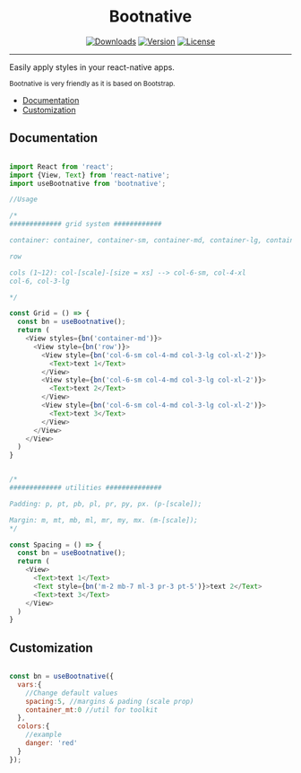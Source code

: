 <h1 align="center">Bootnative</h1>

<!-- <p align="center"><a href="https://vuejs.org" target="_blank" rel="noopener noreferrer"><img width="100" src="https://vuejs.org/images/logo.png" alt="Vue logo"></a></p> -->

<p align="center">
  <a href="https://npmcharts.com/compare/bootnative?minimal=true"><img src="https://img.shields.io/npm/dm/bootnative.svg?sanitize=true" alt="Downloads"></a>
  <a href="https://www.npmjs.com/package/bootnative"><img src="https://img.shields.io/npm/v/bootnative.svg?sanitize=true" alt="Version"></a>
  <a href="https://www.npmjs.com/package/bootnative"><img src="https://img.shields.io/npm/l/bootnative.svg?sanitize=true" alt="License"></a>
</p>
<hr/>

<p>Easily apply styles in your react-native apps.</p>

<p>
<small>Bootnative is very friendly as it is based on Bootstrap.</small>
</p>

<ul>
  <li><a href="#documentation">Documentation</a></li>
  <li><a href="#customization">Customization</a></li>
</ul>

<h2 id="documentation">Documentation</h2>

``` javascript

import React from 'react';
import {View, Text} from 'react-native';
import useBootnative from 'bootnative';

//Usage

/*
############# grid system ############

container: container, container-sm, container-md, container-lg, container-fluid

row

cols (1~12): col-[scale]-[size = xs] --> col-6-sm, col-4-xl
col-6, col-3-lg

*/

const Grid = () => {
  const bn = useBootnative();
  return (
    <View styles={bn('container-md')}>
      <View style={bn('row')}>
        <View style={bn('col-6-sm col-4-md col-3-lg col-xl-2')}>
          <Text>text 1</Text>
        </View>
        <View style={bn('col-6-sm col-4-md col-3-lg col-xl-2')}>
          <Text>text 2</Text>
        </View>
        <View style={bn('col-6-sm col-4-md col-3-lg col-xl-2')}>
          <Text>text 3</Text>
        </View>
      </View>
    </View>
  )
}


/*
############# utilities ##############

Padding: p, pt, pb, pl, pr, py, px. (p-[scale]);

Margin: m, mt, mb, ml, mr, my, mx. (m-[scale]);
*/

const Spacing = () => {
  const bn = useBootnative();
  return (
    <View>
      <Text>text 1</Text>
      <Text style={bn('m-2 mb-7 ml-3 pr-3 pt-5')}>text 2</Text>
      <Text>text 3</Text>
    </View>
  )
}

```


<h2 id="customization">Customization</h2>

``` javascript

const bn = useBootnative({
  vars:{
    //Change default values
    spacing:5, //margins & pading (scale prop)
    container_mt:0 //util for toolkit
  },
  colors:{
    //example
    danger: 'red'
  }
});

```